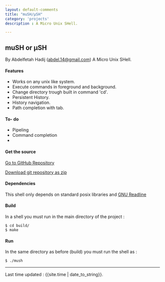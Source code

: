 ```yaml
---
layout: default-comments
title: "muSH/µSH"
category: 'projects'
description : A Micro Unix SHell.

---
```

## muSH or µSH
By Abdelfetah Hadij \(<abdel.14@gmail.com>\)
A Micro Unix SHell.



#### Features

* Works on any unix like system.
* Execute commands in foreground and background.
* Change directory trough built in command 'cd'.
* Persistent History.
* History navigation.
* Path  completion with tab.

#### To- do 
* Pipeling
* Command completion
* 


#### Get the source

[Go to GitHub Repository](http://github.com/abdelix/mush)
  
  
[Download git repository as zip](https://github.com/abdelix/mush/archive/master.zip)

#### Dependencies

This shell only depends on standard posix libraries and [GNU Readline](gnu.org)

#### Build

In a shell you must run in the main directory of the project :
	
	$ cd build/
	$ make

#### Run
In the same directory as before (build) you must run the shell as :

	$ ./mush

---------------------
    
Last time updated : {{site.time | date_to_string}}.


